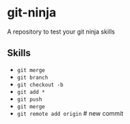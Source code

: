 # git-ninja
A repository to test your git ninja skills
## Skills
- `git merge`
- `git branch`
- `git checkout -b`
- `git add *`
- `git push`
- `git merge`
- `git remote add origin` # new commit